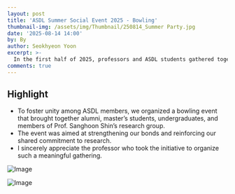```yaml
---
layout: post
title: 'ASDL Summer Social Event 2025 - Bowling'
thumbnail-img: /assets/img/Thumbnail/250814_Summer Party.jpg
date: '2025-08-14 14:00'
by: By
author: Seokhyeon Yoon
excerpt: >-
  In the first half of 2025, professors and ASDL students gathered together to wrap up the semester.
comments: true
---
```


## Highlight
- To foster unity among ASDL members, we organized a bowling event that brought together alumni, master’s students, undergraduates, and members of Prof. Sanghoon Shin’s research group.
- The event was aimed at strengthening our bonds and reinforcing our shared commitment to research.
- I sincerely appreciate the professor who took the initiative to organize such a meaningful gathering.


![Image](https://github.com/user-attachments/assets/99350862-19b8-4dc4-b081-8c4f36a9c014)

![Image](https://github.com/user-attachments/assets/e2a003b4-c7c7-4341-a3d8-eb0ebd4e36f5)
